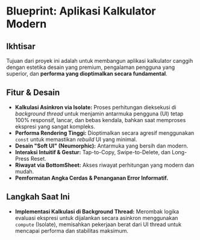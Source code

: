 # Blueprint: Aplikasi Kalkulator Modern

## Ikhtisar

Tujuan dari proyek ini adalah untuk membangun aplikasi kalkulator canggih dengan estetika desain yang premium, pengalaman pengguna yang superior, dan **performa yang dioptimalkan secara fundamental**.

## Fitur & Desain

*   **Kalkulasi Asinkron via Isolate:** Proses perhitungan dieksekusi di *background thread* untuk menjamin antarmuka pengguna (UI) tetap 100% responsif, lancar, dan bebas kendala, bahkan saat memproses ekspresi yang sangat kompleks.
*   **Performa Rendering Tinggi:** Dioptimalkan secara agresif menggunakan `const` untuk memastikan *rebuild* UI yang minimal.
*   **Desain "Soft UI" (Neumorphic):** Antarmuka yang bersih dan modern.
*   **Interaksi Intuitif & Gestur:** Tap-to-Copy, Swipe-to-Delete, dan Long-Press Reset.
*   **Riwayat via BottomSheet:** Akses riwayat perhitungan yang modern dan mudah.
*   **Pemformatan Angka Cerdas & Penanganan Error Informatif.**

## Langkah Saat Ini

*   **Implementasi Kalkulasi di Background Thread:** Merombak logika evaluasi ekspresi untuk dijalankan secara asinkron menggunakan `compute` (Isolate), memisahkan pekerjaan berat dari UI thread untuk mencapai performa dan stabilitas maksimum.
